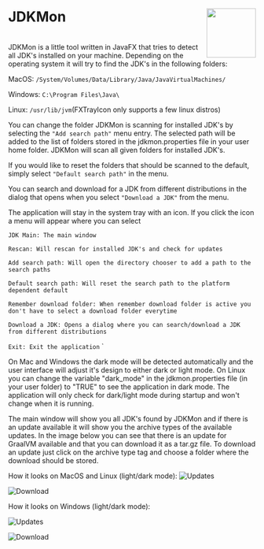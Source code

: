 # JDKMon <a href="https://foojay.io/today/works-with-openjdk"><img align="right" src="https://github.com/foojayio/badges/raw/main/works_with_openjdk/Works-with-OpenJDK.png" width="100"></a>

<br>
JDKMon is a little tool written in JavaFX that tries to detect all JDK's installed
on your machine. Depending on the operating system it will try to find the JDK's
in the following folders:

MacOS: `/System/Volumes/Data/Library/Java/JavaVirtualMachines/`

Windows: `C:\Program Files\Java\`

Linux: `/usr/lib/jvm`(FXTrayIcon only supports a few linux distros) 

You can change the folder JDKMon is scanning for installed JDK's by selecting
the `"Add search path"` menu entry. The selected path will be added to the list of 
folders stored in the jdkmon.properties file in your user home folder.
JDKMon will scan all given folders for installed JDK's. 

If you would like to reset the folders that should be scanned to the default, simply
select `"Default search path"` in the menu.

You can search and download for a JDK from different distributions in the dialog that opens when
you select `"Download a JDK"` from the menu.

The application will stay in the system tray with an icon. If you click the icon
a menu will appear where you can select


`JDK Main: The main window`

`Rescan: Will rescan for installed JDK's and check for updates`

`Add search path: Will open the directory chooser to add a path to the search paths`

`Default search path: Will reset the search path to the platform dependent default`

`Remember download folder: When remember download folder is active you don't have to select a download folder everytime`

`Download a JDK: Opens a dialog where you can search/download a JDK from different distributions`

`Exit: Exit the application`
`

On Mac and Windows the dark mode will be detected automatically and the user interface will
adjust it's design to either dark or light mode. On Linux you can change the variable "dark_mode" in the
jdkmon.properties file (in your user folder) to "TRUE" to see the application in dark mode.
The application will only check for dark/light mode during startup and won't change when it is running.

The main window will show you all JDK's found by JDKMon and if there is an
update available it will show you the archive types of the available updates.
In the image below you can see that there is an update for GraalVM available
and that you can download it as a tar.gz file.
To download an update just click on the archive type tag and choose a folder
where the download should be stored.

How it looks on MacOS and Linux (light/dark mode):
![Updates](https://i.ibb.co/HttqQ3n/update-mac-linux.png)

![Download](https://i.ibb.co/DbYK1F3/download-mac-linux.png)


How it looks on Windows (light/dark mode):

![Updates](https://i.ibb.co/w6d9bV4/update-win.png)

![Download](https://i.ibb.co/HF5F8ff/download-win.png)

